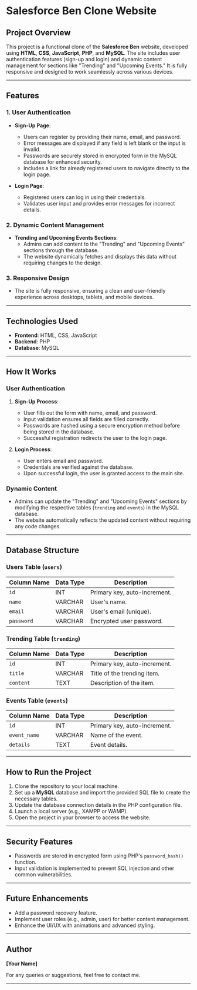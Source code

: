 # Salesforce Ben Clone Website

## Project Overview
This project is a functional clone of the **Salesforce Ben** website, developed using **HTML**, **CSS**, **JavaScript**, **PHP**, and **MySQL**. The site includes user authentication features (sign-up and login) and dynamic content management for sections like "Trending" and "Upcoming Events." It is fully responsive and designed to work seamlessly across various devices.

---

## Features

### 1. **User Authentication**
- **Sign-Up Page**:
  - Users can register by providing their name, email, and password.
  - Error messages are displayed if any field is left blank or the input is invalid.
  - Passwords are securely stored in encrypted form in the MySQL database for enhanced security.
  - Includes a link for already registered users to navigate directly to the login page.

- **Login Page**:
  - Registered users can log in using their credentials.
  - Validates user input and provides error messages for incorrect details.

### 2. **Dynamic Content Management**
- **Trending and Upcoming Events Sections**:
  - Admins can add content to the "Trending" and "Upcoming Events" sections through the database.
  - The website dynamically fetches and displays this data without requiring changes to the design.

### 3. **Responsive Design**
- The site is fully responsive, ensuring a clean and user-friendly experience across desktops, tablets, and mobile devices.

---

## Technologies Used
- **Frontend**: HTML, CSS, JavaScript
- **Backend**: PHP
- **Database**: MySQL

---

## How It Works

### **User Authentication**
1. **Sign-Up Process**:
   - User fills out the form with name, email, and password.
   - Input validation ensures all fields are filled correctly.
   - Passwords are hashed using a secure encryption method before being stored in the database.
   - Successful registration redirects the user to the login page.

2. **Login Process**:
   - User enters email and password.
   - Credentials are verified against the database.
   - Upon successful login, the user is granted access to the main site.

### **Dynamic Content**
- Admins can update the "Trending" and "Upcoming Events" sections by modifying the respective tables (`trending` and `events`) in the MySQL database.
- The website automatically reflects the updated content without requiring any code changes.

---

## Database Structure

### **Users Table** (`users`)
| Column Name | Data Type | Description               |
|-------------|-----------|---------------------------|
| `id`        | INT       | Primary key, auto-increment. |
| `name`      | VARCHAR   | User's name.             |
| `email`     | VARCHAR   | User's email (unique).   |
| `password`  | VARCHAR   | Encrypted user password. |

### **Trending Table** (`trending`)
| Column Name | Data Type | Description               |
|-------------|-----------|---------------------------|
| `id`        | INT       | Primary key, auto-increment. |
| `title`     | VARCHAR   | Title of the trending item. |
| `content`   | TEXT      | Description of the item.  |

### **Events Table** (`events`)
| Column Name | Data Type | Description               |
|-------------|-----------|---------------------------|
| `id`        | INT       | Primary key, auto-increment. |
| `event_name`| VARCHAR   | Name of the event.        |
| `details`   | TEXT      | Event details.            |

---

## How to Run the Project
1. Clone the repository to your local machine.
2. Set up a **MySQL** database and import the provided SQL file to create the necessary tables.
3. Update the database connection details in the PHP configuration file.
4. Launch a local server (e.g., XAMPP or WAMP).
5. Open the project in your browser to access the website.

---

## Security Features
- Passwords are stored in encrypted form using PHP's `password_hash()` function.
- Input validation is implemented to prevent SQL injection and other common vulnerabilities.

---

## Future Enhancements
- Add a password recovery feature.
- Implement user roles (e.g., admin, user) for better content management.
- Enhance the UI/UX with animations and advanced styling.

---

## Author
**[Your Name]**

For any queries or suggestions, feel free to contact me.

---
